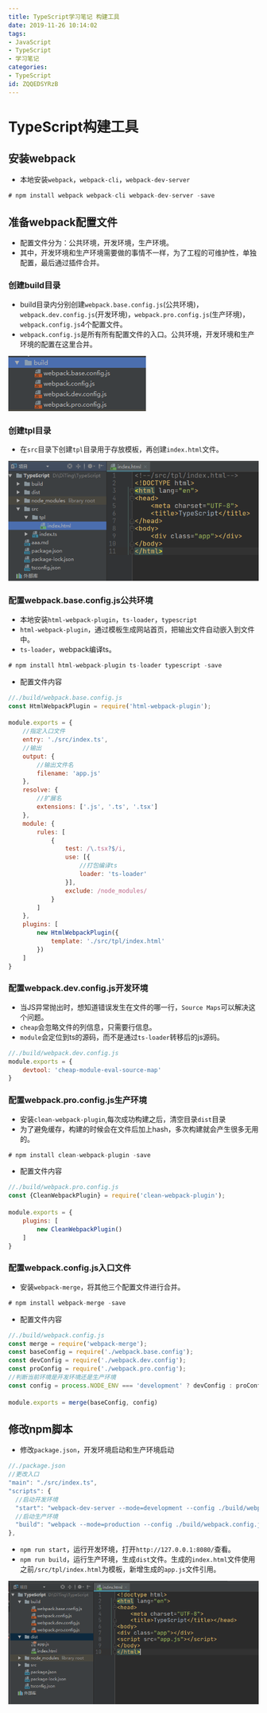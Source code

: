 ```yaml
---
title: TypeScript学习笔记 构建工具
date: 2019-11-26 10:14:02
tags:
- JavaScript
- TypeScript
- 学习笔记
categories:
- TypeScript
id: ZQQEDSYRzB
---
```

# TypeScript构建工具

## 安装webpack

- 本地安装`webpack`，`webpack-cli`，`webpack-dev-server`
```js
# npm install webpack webpack-cli webpack-dev-server -save
```

## 准备webpack配置文件

- 配置文件分为：公共环境，开发环境，生产环境。
- 其中，开发环境和生产环境需要做的事情不一样，为了工程的可维护性，单独配置，最后通过插件合并。

### 创建build目录
- build目录内分别创建`webpack.base.config.js`(公共环境)，`webpack.dev.config.js`(开发环境)，`webpack.pro.config.js`(生产环境)，`webpack.config.js`4个配置文件。
- `webpack.config.js`是所有所有配置文件的入口。公共环境，开发环境和生产环境的配置在这里合并。

![](TypeScript学习笔记2/1.png)

### 创建tpl目录

- 在`src`目录下创建`tpl`目录用于存放模板，再创建`index.html`文件。

![](TypeScript学习笔记2/4.png)

### 配置webpack.base.config.js公共环境

- 本地安装`html-webpack-plugin`，`ts-loader`，`typescript`
- `html-webpack-plugin`，通过模板生成网站首页，把输出文件自动嵌入到文件中。
- `ts-loader`，webpack编译ts。

```js
# npm install html-webpack-plugin ts-loader typescript -save
```

- 配置文件内容

```js
//./build/webpack.base.config.js
const HtmlWebpackPlugin = require('html-webpack-plugin');

module.exports = {
    //指定入口文件
    entry: './src/index.ts',
    //输出
    output: {
        //输出文件名
        filename: 'app.js'
    },
    resolve: {
        //扩展名
        extensions: ['.js', '.ts', '.tsx']
    },
    module: {
        rules: [
            {
                test: /\.tsx?$/i,
                use: [{
                    //打包编译ts
                    loader: 'ts-loader'
                }],
                exclude: /node_modules/
            }
        ]
    },
    plugins: [
        new HtmlWebpackPlugin({
            template: './src/tpl/index.html'
        })
    ]
}
```

### 配置webpack.dev.config.js开发环境

- 当JS异常抛出时，想知道错误发生在文件的哪一行，`Source Maps`可以解决这个问题。
- `cheap`会忽略文件的列信息，只需要行信息。
- `module`会定位到ts的源码，而不是通过`ts-loader`转移后的js源码。

```js
//./build/webpack.dev.config.js
module.exports = {
    devtool: 'cheap-module-eval-source-map'
}
```

### 配置webpack.pro.config.js生产环境

- 安装`clean-webpack-plugin`,每次成功构建之后，清空目录`dist`目录
- 为了避免缓存，构建的时候会在文件后加上hash，多次构建就会产生很多无用的。

```js
# npm install clean-webpack-plugin -save
```
- 配置文件内容

```js
//./build/webpack.pro.config.js
const {CleanWebpackPlugin} = require('clean-webpack-plugin');

module.exports = {
    plugins: [
        new CleanWebpackPlugin()
    ]
}
```

### 配置webpack.config.js入口文件

- 安装`webpack-merge`，将其他三个配置文件进行合并。

```js
# npm install webpack-merge -save
```

- 配置文件内容

```js
//./build/webpack.config.js
const merge = require('webpack-merge');
const baseConfig = require('./webpack.base.config');
const devConfig = require('./webpack.dev.config');
const proConfig = require('./webpack.pro.config');
//判断当前环境是开发环境还是生产环境
const config = process.NODE_ENV === 'development' ? devConfig : proConfig

module.exports = merge(baseConfig, config)
```

## 修改npm脚本

- 修改`package.json`，开发环境启动和生产环境启动

```js
//./package.json
//更改入口
"main": "./src/index.ts",
"scripts": {
  //启动开发环境
  "start": "webpack-dev-server --mode=development --config ./build/webpack.config.js",
  //启动生产环境
  "build": "webpack --mode=production --config ./build/webpack.config.js",
},
```

- `npm run start`，运行开发环境，打开`http://127.0.0.1:8080/`查看。
- `npm run build`，运行生产环境，生成`dist`文件。生成的`index.html`文件使用之前`/src/tpl/index.html`为模板，新增生成的`app.js`文件引用。

![](TypeScript学习笔记2/3.png)